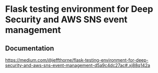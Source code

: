 

Flask testing environment for Deep Security and AWS SNS event management
========================================================================

## Documentation
https://medium.com/@jeffthorne/flask-testing-environment-for-deep-security-and-aws-sns-event-management-d5a9c4dc27ac#.xj88q142a
